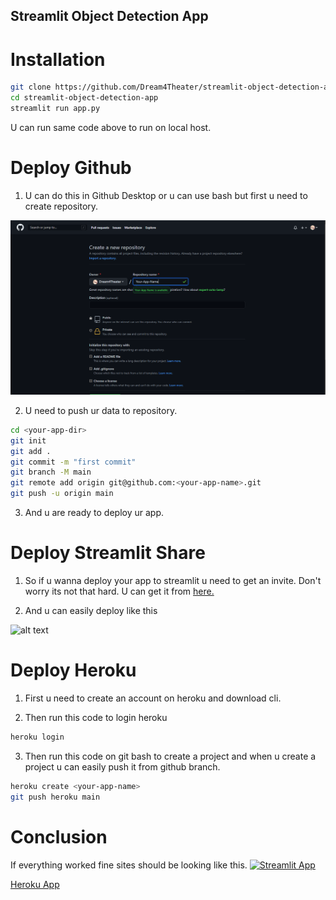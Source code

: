 ## Streamlit Object Detection App

# Installation

```bash
git clone https://github.com/Dream4Theater/streamlit-object-detection-app
cd streamlit-object-detection-app
streamlit run app.py
```

U can run same code above to run on local host.

# Deploy Github

1. U can do this in Github Desktop or u can use bash but first u need to create repository.

![alt text](https://github.com/Dream4Theater/streamlit-object-detection-app/blob/main/images/image1.PNG?raw=true)

2. U need to push ur data to repository.

```bash
cd <your-app-dir>
git init
git add .
git commit -m "first commit"
git branch -M main
git remote add origin git@github.com:<your-app-name>.git
git push -u origin main
```

3. And u are ready to deploy ur app.

# Deploy Streamlit Share

1. So if u wanna deploy your app to streamlit u need to get an invite. Don't worry its not that hard. U can get it from [here.](https://streamlit.io/sharing)

2. And u can easily deploy like this

![alt text](https://github.com/Dream4Theater/streamlit-object-detection-app/blob/main/images/streamlit_sharing_silent.gif?raw=true)

# Deploy Heroku

1. First u need to create an account on heroku and download cli.

2. Then run this code to login heroku

```bash
heroku login
```
3. Then run this code on git bash to create a project and when u create a project u can easily push it from github branch.

```bash
heroku create <your-app-name>
git push heroku main
```

# Conclusion

If everything worked fine sites should be looking like this.
[![Streamlit App](https://static.streamlit.io/badges/streamlit_badge_black_white.svg)](https://share.streamlit.io/dream4theater/streamlit-object-detection-app/main/app.py)

[Heroku App](https://streamlit-object-detection-app.herokuapp.com/)
